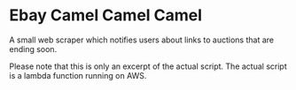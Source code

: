 Ebay Camel Camel Camel
======================

A small web scraper which notifies users about links to auctions that are ending soon.

Please note that this is only an excerpt of the actual script. The actual script is a lambda function running on AWS.
